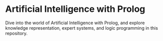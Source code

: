 # Artificial Intelligence with Prolog
Dive into the world of Artificial Intelligence with Prolog, and explore knowledge representation, expert systems, and logic programming in this repository.

